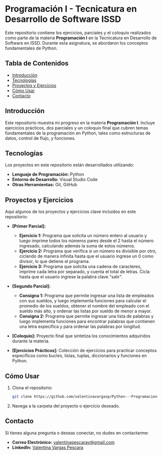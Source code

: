 # Programación I - Tecnicatura en Desarrollo de Software ISSD

Este repositorio contiene los ejercicios, parciales y el coloquio realizados como parte de la materia **Programación I** en la Tecnicatura en Desarrollo de Software en ISSD. Durante esta asignatura, se abordaron los conceptos fundamentales de Python.

## Tabla de Contenidos
- [Introducción](#introducción)
- [Tecnologías](#tecnologías)
- [Proyectos y Ejercicios](#proyectos-y-ejercicios)
- [Cómo Usar](#cómo-usar)
- [Contacto](#contacto)

## Introducción
Este repositorio muestra mi progreso en la materia **Programación I**. Incluye ejercicios prácticos, dos parciales y un coloquio final que cubren temas fundamentales de la programación en Python, tales como estructuras de datos, control de flujo, y funciones.

## Tecnologías
Los proyectos en este repositorio están desarrollados utilizando:
- **Lenguaje de Programación:** Python
- **Entorno de Desarrollo:** Visual Studio Code
- **Otras Herramientas:** Git, GitHub

## Proyectos y Ejercicios
Aquí algunos de los proyectos y ejercicios clave incluidos en este repositorio:

- **[Primer Parcial]:** 
  - **Ejercicio 1:** Programa que solicita un número entero al usuario y luego imprime todos los números pares desde el 2 hasta el número ingresado, calculando además la suma de estos números.
  - **Ejercicio 2:** Programa que verifica si un número es divisible por otro, ciclando de manera infinita hasta que el usuario ingrese un 0 como divisor, lo que detiene el programa.
  - **Ejercicio 3:** Programa que solicita una cadena de caracteres, imprime cada letra por separado, y cuenta el total de letras. Cicla hasta que el usuario ingrese la palabra clave "salir".

- **[Segundo Parcial]:**
  - **Consigna 1:** Programa que permite ingresar una lista de empleados con sus sueldos, y luego implementa funciones para calcular el promedio de los sueldos, obtener el nombre del empleado con el sueldo más alto, y ordenar las listas por sueldo de menor a mayor.
  - **Consigna 2:** Programa que permite ingresar una lista de palabras y luego implementa funciones para encontrar palabras que contienen una letra específica y para ordenar las palabras por longitud.
    
- **[Coloquio]:** Proyecto final que sintetiza los conocimientos adquiridos durante la materia.
  
- **[Ejercicios Prácticos]:** Colección de ejercicios para practicar conceptos específicos como bucles, listas, tuplas, diccionarios y funciones en Python.

  
## Cómo Usar
1. Clona el repositorio:
   ```bash
   git clone https://github.com/valentinavargasp/Python---Programacion-1.git
    ```
2. Navega a la carpeta del proyecto o ejercicio deseado.


## Contacto
Si tienes alguna pregunta o deseas conectar, no dudes en contactarme:
- **Correo Electrónico:** valentinapescarav@gmail.com
- **LinkedIn:** [Valentina Vargas Pescara](https://www.linkedin.com/in/avalentinavargas/)

